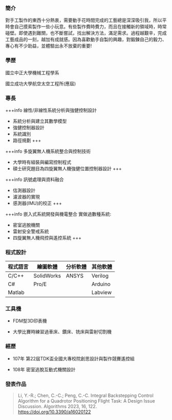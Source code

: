### 簡介

對手工製作的東西十分熱衷，需要動手花時間完成的工藝總是深深吸引我，所以平時會自己摸索製作一些小玩意。有些製作費時費力，而且在接觸新的領域時，時常碰壁。即使遇到難關，也不斷嘗試，找出解決方法，滿足需求。過程越艱辛，完成工藝成品的一刻，越加有成就感。因為喜歡動手自製的興趣，對鍛鍊自己的毅力、專心有不少助益，並體驗出永不放棄的重要!

### 學歷

國立中正大學機械工程學系

國立成功大學航空太空工程所(應屆)

### 專長
	
+++info 線性/非線性系統分析與強健控制設計
- 系統分析與建立其數學模型
- 強健控制器設計
- 系統識別
- 路徑規劃
+++

+++info 多旋翼無人機系統整合與控制技術
- 大學時有組裝與編寫控制程式
- 碩士研究題目為四旋翼無人機強健位置控制器設計
+++

+++info 訊號處理與資料融合
- 估測器設計
- 濾波器的實現
- 感測器(IMU)的校正
+++

+++info 嵌入式系統開發與機電整合
實做過數種系統:
- 密室逃脫機關
- 雷射安全警戒系統
- 四旋翼無人機飛控與遙控系統
+++


### 程式設計

|  程式語言 | 繪圖軟體  | 分析軟體  | 其他軟體  |
|  -------   | -------  | -------  | -------  |
| C/C++  | SolidWorks | ANSYS | Verilog  |
| C# | Pro/E|   | Arduino |
| Matlab |  |   | Labview |

### 工具機

- FDM型3D印表機

- 大學比賽時練習過車床、鑽床、铣床與雷射切割機

### 經歷

- 107年 第22屆TDK盃全國大專校院創思設計與製作競賽遙控組

- 108年 密室逃脫互動式機關設計

### 發表作品

>Li, Y.-R.; Chen, C.-C.; Peng, C.-C. Integral Backstepping Control Algorithm for a Quadrotor Positioning Flight Task: A Design Issue Discussion. Algorithms 2023, 16, 122. https://doi.org/10.3390/a16020122


